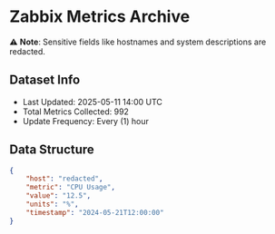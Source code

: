 # Zabbix Metrics Archive

⚠️ **Note**: Sensitive fields like hostnames and system descriptions are redacted.

## Dataset Info
- Last Updated: 2025-05-11 14:00 UTC
- Total Metrics Collected: 992
- Update Frequency: Every (1) hour

## Data Structure
```json
{
    "host": "redacted",
    "metric": "CPU Usage",
    "value": "12.5",
    "units": "%",
    "timestamp": "2024-05-21T12:00:00"
}
```
